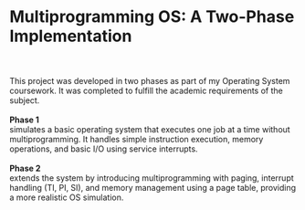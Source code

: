 <h1><b>Multiprogramming OS: A Two-Phase Implementation</b></h1>
<br>
<br>
This project was developed in two phases as part of my Operating System coursework. It was completed to fulfill the academic requirements of the subject.
<br>
<br>
<b>Phase 1 </b>
<br>
simulates a basic operating system that executes one job at a time without multiprogramming. It handles simple instruction execution, memory operations, and basic I/O using service interrupts.
<br>
<br>
<b>Phase 2 </b>
<br>
extends the system by introducing multiprogramming with paging, interrupt handling (TI, PI, SI), and memory management using a page table, providing a more realistic OS simulation.


